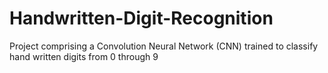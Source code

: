 # Handwritten-Digit-Recognition
Project comprising a Convolution Neural Network (CNN) trained to classify hand written digits from 0 through 9
